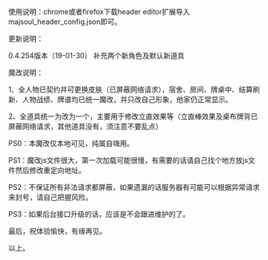 使用说明：chrome或者firefox下载header editor扩展导入majsoul_header_config.json即可。

更新说明：

0.4.254版本（19-01-30）     补充两个新角色及默认新道具

魔改说明：

1、全人物已契约并可更换皮肤（已屏蔽网络请求），宿舍、房间、牌桌中、结算刷新、人物战绩、牌谱均已统一魔改，并只改自己形象，他家仍正常显示。

2、全道具统一为改为一个，主要用于修改立直效果等（立直棒效果及桌布牌背已屏蔽网络请求，其他道具没有，须注意不要乱点）

PS0：本魔改仅本地可见，纯属自嗨用。

PS1：魔改js文件很大，第一次加载可能很慢，有需要的话请自己找个地方放js文件然后修改重定向地址。

PS2：不保证所有非法请求都屏蔽，如果遗漏的话服务器有可能可以根据异常请求来封号，请自己把握风险。

PS3：如果后台接口升级的话，应该是不会跟进维护的了。

最后，祝体验愉快，有缘再见。

以上。
